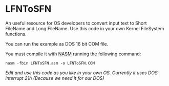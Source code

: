 # LFNToSFN
An useful resource for OS developers to convert input text to Short FileName and Long FileName. Use this code in your own Kernel FileSystem functions.

You can run the example as DOS 16 bit COM file.

You must compile it with [NASM](http://www.nasm.us) running the following command:

`nasm -fbin LFNToSFN.asm -o LFNToSFN.COM`

*Edit and use this code as you like in your own OS. Currently it uses DOS interrupt 21h (Because we need it for our DOS)*
